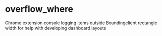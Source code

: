 # overflow_where
Chrome extension console logging items outside Boundingclient rectangle width for help with developing dashboard layouts
